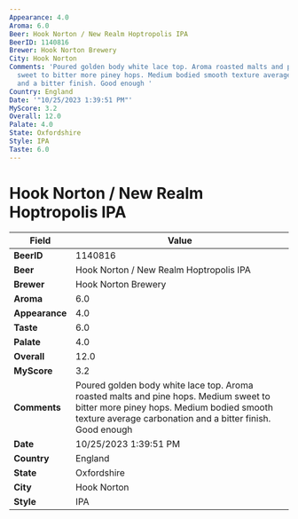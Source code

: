 ```yaml
---
Appearance: 4.0
Aroma: 6.0
Beer: Hook Norton / New Realm Hoptropolis IPA
BeerID: 1140816
Brewer: Hook Norton Brewery
City: Hook Norton
Comments: 'Poured golden body white lace top. Aroma roasted malts and pine hops. Medium
  sweet to bitter more piney hops. Medium bodied smooth texture average carbonation
  and a bitter finish. Good enough '
Country: England
Date: '"10/25/2023 1:39:51 PM"'
MyScore: 3.2
Overall: 12.0
Palate: 4.0
State: Oxfordshire
Style: IPA
Taste: 6.0
---
```


# Hook Norton / New Realm Hoptropolis IPA

| Field         | Value |
|---------------|-------|
| **BeerID** | 1140816 |
| **Beer** | Hook Norton / New Realm Hoptropolis IPA |
| **Brewer** | Hook Norton Brewery |
| **Aroma** | 6.0 |
| **Appearance** | 4.0 |
| **Taste** | 6.0 |
| **Palate** | 4.0 |
| **Overall** | 12.0 |
| **MyScore** | 3.2 |
| **Comments** | Poured golden body white lace top. Aroma roasted malts and pine hops. Medium sweet to bitter more piney hops. Medium bodied smooth texture average carbonation and a bitter finish. Good enough  |
| **Date** | 10/25/2023 1:39:51 PM |
| **Country** | England |
| **State** | Oxfordshire |
| **City** | Hook Norton |
| **Style** | IPA |
